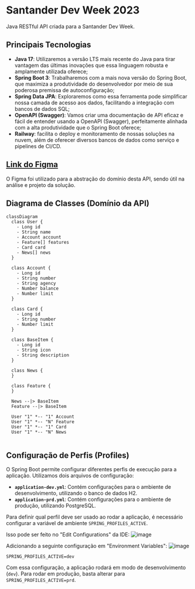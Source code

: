 # Santander Dev Week 2023

Java RESTful API criada para a Santander Dev Week.

## Principais Tecnologias
- **Java 17**: Utilizaremos a versão LTS mais recente do Java para tirar vantagem das últimas inovações que essa linguagem robusta e amplamente utilizada oferece;
- **Spring Boot 3**: Trabalharemos com a mais nova versão do Spring Boot, que maximiza a produtividade do desenvolvedor por meio de sua poderosa premissa de autoconfiguração;
- **Spring Data JPA**: Exploraremos como essa ferramenta pode simplificar nossa camada de acesso aos dados, facilitando a integração com bancos de dados SQL;
- **OpenAPI (Swagger)**: Vamos criar uma documentação de API eficaz e fácil de entender usando a OpenAPI (Swagger), perfeitamente alinhada com a alta produtividade que o Spring Boot oferece;
- **Railway**: facilita o deploy e monitoramento de nossas soluções na nuvem, além de oferecer diversos bancos de dados como serviço e pipelines de CI/CD.

## [Link do Figma](https://www.figma.com/file/0ZsjwjsYlYd3timxqMWlbj/SANTANDER---Projeto-Web%2FMobile?type=design&node-id=1421%3A432&mode=design&t=6dPQuerScEQH0zAn-1)

O Figma foi utilizado para a abstração do domínio desta API, sendo útil na análise e projeto da solução.

## Diagrama de Classes (Domínio da API)

```mermaid
classDiagram
  class User {
    - Long id
    - String name
    - Account account
    - Feature[] features
    - Card card
    - News[] news
  }

  class Account {
    - Long id
    - String number
    - String agency
    - Number balance
    - Number limit
  }

  class Card {
    - Long id
    - String number
    - Number limit
  }

  class BaseItem {
    - Long id
    - String icon
    - String description
  }

  class News {
  }

  class Feature {
  }

  News --|> BaseItem
  Feature --|> BaseItem

  User "1" *-- "1" Account
  User "1" *-- "N" Feature
  User "1" *-- "1" Card
  User "1" *-- "N" News


```

## Configuração de Perfis (Profiles)
O Spring Boot permite configurar diferentes perfis de execução para a aplicação. Utilizamos dois arquivos de configuração:

- **`application-dev.yml`**: Contém configurações para o ambiente de desenvolvimento, utilizando o banco de dados H2.
- **`application-prd.yml`**: Contém configurações para o ambiente de produção, utilizando PostgreSQL.

Para definir qual perfil deve ser usado ao rodar a aplicação, é necessário configurar a variável de ambiente `SPRING_PROFILES_ACTIVE`. 

Isso pode ser feito no "Edit Configurations" da IDE:
![image](https://github.com/user-attachments/assets/911f2eaa-dfe2-424e-b703-b396760d7c6e)

Adicionando a seguinte configuração em "Environment Variables":
![image](https://github.com/user-attachments/assets/f17e5ef2-3204-48bf-93f3-db47c5df3c1c)

```
SPRING_PROFILES_ACTIVE=dev
```

Com essa configuração, a aplicação rodará em modo de desenvolvimento (`dev`). Para rodar em produção, basta alterar para `SPRING_PROFILES_ACTIVE=prd`.


